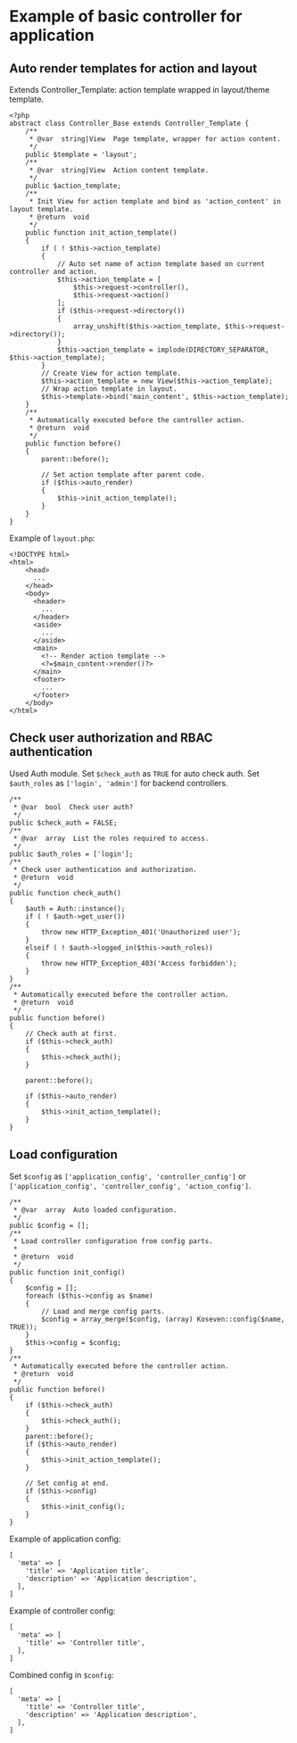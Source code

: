 # Example of basic controller for application

## Auto render templates for action and layout
Extends Controller_Template: action template wrapped in layout/theme template.
~~~
<?php
abstract class Controller_Base extends Controller_Template {
    /**
     * @var  string|View  Page template, wrapper for action content.
     */
    public $template = 'layout';
    /**
     * @var  string|View  Action content template.
     */
    public $action_template;
    /**
     * Init View for action template and bind as 'action_content' in layout template.
     * @return  void
     */
    public function init_action_template()
    {
        if ( ! $this->action_template)
        {
            // Auto set name of action template based on current controller and action.
            $this->action_template = [
                $this->request->controller(),
                $this->request->action()
            ];
            if ($this->request->directory())
            {
                array_unshift($this->action_template, $this->request->directory());
            }
            $this->action_template = implode(DIRECTORY_SEPARATOR, $this->action_template);
        }
        // Create View for action template.
        $this->action_template = new View($this->action_template);
        // Wrap action template in layout.
        $this->template->bind('main_content', $this->action_template);
    }
    /**
     * Automatically executed before the controller action.
     * @return  void
     */
    public function before()
    {
        parent::before();
        
        // Set action template after parent code.
        if ($this->auto_render)
        {
            $this->init_action_template();
        }
    }
}
~~~
Example of `layout.php`:
~~~
<!DOCTYPE html>
<html>
    <head>
      ...
    </head>
    <body>
      <header>
        ...
      </header>
      <aside>
        ...
      </aside>
      <main>
        <!-- Render action template -->
        <?=$main_content->render()?>
      </main>
      <footer>
        ...
      </footer>
    </body>
</html>
~~~

## Check user authorization and RBAC authentication
Used Auth module. Set `$check_auth` as `TRUE` for auto check auth. 
Set `$auth_roles` as `['login', 'admin']` for backend controllers.
~~~
/**
 * @var  bool  Check user auth?
 */
public $check_auth = FALSE;
/**
 * @var  array  List the roles required to access.
 */
public $auth_roles = ['login'];
/**
 * Check user authentication and authorization.
 * @return  void
 */
public function check_auth()
{
    $auth = Auth::instance();
    if ( ! $auth->get_user())
    {
        throw new HTTP_Exception_401('Unauthorized user');
    }
    elseif ( ! $auth->logged_in($this->auth_roles))
    {
        throw new HTTP_Exception_403('Access forbidden');
    }
}
/**
 * Automatically executed before the controller action.
 * @return  void
 */
public function before()
{
    // Check auth at first.
    if ($this->check_auth)
    {
        $this->check_auth();
    }

    parent::before();

    if ($this->auto_render)
    {
        $this->init_action_template();
    }
}
~~~

## Load configuration
Set `$config` as `['application_config', 'controller_config']` or `['application_config', 'controller_config', 'action_config']`.
~~~
/**
 * @var  array  Auto loaded configuration.
 */
public $config = [];
/**
 * Load controller configuration from config parts.
 *
 * @return  void
 */
public function init_config()
{
    $config = [];
    foreach ($this->config as $name)
    {
        // Load and merge config parts.
        $config = array_merge($config, (array) Koseven::config($name, TRUE));
    }
    $this->config = $config;
}
/**
 * Automatically executed before the controller action.
 * @return  void
 */
public function before()
{
    if ($this->check_auth)
    {
        $this->check_auth();
    }
    parent::before();
    if ($this->auto_render)
    {
        $this->init_action_template();
    }
    
    // Set config at end.
    if ($this->config)
    {
        $this->init_config();
    }
}
~~~
Example of application config:
~~~
[
  'meta' => [
    'title' => 'Application title',
    'description' => 'Application description',
  ],
]
~~~
Example of controller config:
~~~
[
  'meta' => [
    'title' => 'Controller title',
  ],
]
~~~
Combined config in `$config`:
~~~
[
  'meta' => [
    'title' => 'Controller title',
    'description' => 'Application description',
  ],
]
~~~
